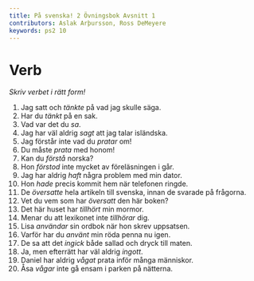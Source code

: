 ```yaml
---
title: På svenska! 2 Övningsbok Avsnitt 1
contributors: Aslak Arþursson, Ross DeMeyere
keywords: ps2 10
---
```


Verb
=================
*Skriv verbet i rätt form!*

1. Jag satt och _tänkte_ på vad jag skulle säga.
2. Har du _tänkt_ på en sak.
3. Vad var det du _sa_.
4. Jag har väl aldrig _sagt_ att jag talar isländska.
5. Jag förstår inte vad du _pratar_ om!
6. Du måste _prata_ med honom!
7. Kan du _förstå_ norska?
8. Hon _förstod_ inte mycket av föreläsningen i går.
9. Jag har aldrig _haft_ några problem med min dator.
10. Hon _hade_ precis kommit hem när telefonen ringde.
11. De _översatte_ hela artikeln till svenska, innan de svarade på frågorna.
12. Vet du vem som har _översatt_ den här boken?
13. Det här huset har _tillhört_ min mormor.
14. Menar du att lexikonet inte _tillhörar_ dig.
15. Lisa _användar_ sin ordbok när hon skrev uppsatsen.
16. Varför har du _använt_ min röda penna nu igen.
17. De sa att det _ingick_ både sallad och dryck till maten.
18. Ja, men efterrätt har väl aldrig _ingott_.
19. Daniel har aldrig _vågat_ prata inför många människor.
20. Åsa _vågar_ inte gå ensam i parken på nätterna.

<!-- 
föreläsningen = lecture
uppsatsen = article, paper
tillhöra = belong to
ingå = include
inför = in front of
  -->
